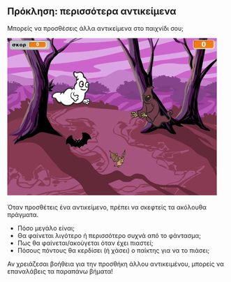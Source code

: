 ## Πρόκληση: περισσότερα αντικείμενα

Μπορείς να προσθέσεις άλλα αντικείμενα στο παιχνίδι σου;

![screenshot](images/ghost-final.png)

Όταν προσθέτεις ένα αντικείμενο, πρέπει να σκεφτείς τα ακόλουθα πράγματα.

+ Πόσο μεγάλο είναι;
+ Θα φαίνεται λιγότερο ή περισσότερο συχνά από το φάντασμα;
+ Πως θα φαίνεται/ακούγεται όταν έχει πιαστεί;
+ Πόσους πόντους θα κερδίσει (ή χάσει) ο παίκτης για να το πιάσει;

Αν χρειάζεσαι βοήθεια για την προσθήκη άλλου αντικειμένου, μπορείς να επαναλάβεις τα παραπάνω βήματα!